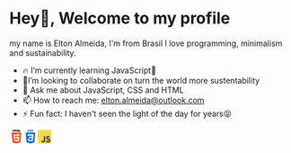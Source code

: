 # Hey👋, Welcome to my profile

my name is Elton Almeida, I'm from Brasil I love programming, minimalism and sustainability.

- :fire: I’m currently learning JavaScript:rocket:
-  :seedling:I’m looking to collaborate on turn the world more sustentability
- 💬 Ask me about JavaScript, CSS and HTML
- 📫 How to reach me: elton.almeida@outlook.com 
- ⚡ Fun fact: I haven't seen the light of the day for years:stuck_out_tongue_closed_eyes:


 <img src="https://raw.githubusercontent.com/devicons/devicon/master/icons/html5/html5-original-wordmark.svg" width="25" height="25" /><img src="https://raw.githubusercontent.com/devicons/devicon/master/icons/css3/css3-plain-wordmark.svg" width="25" height="25" /><img src="https://raw.githubusercontent.com/devicons/devicon/master/icons/javascript/javascript-original.svg"  width="25" height="25" />
